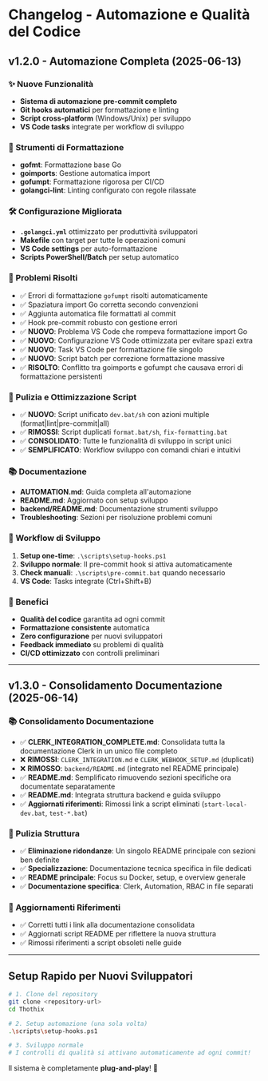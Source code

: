 # Changelog - Automazione e Qualità del Codice

## v1.2.0 - Automazione Completa (2025-06-13)

### ✨ Nuove Funzionalità

- **Sistema di automazione pre-commit completo**
- **Git hooks automatici** per formattazione e linting
- **Script cross-platform** (Windows/Unix) per sviluppo
- **VS Code tasks** integrate per workflow di sviluppo

### 🔧 Strumenti di Formattazione

- **gofmt**: Formattazione base Go
- **goimports**: Gestione automatica import
- **gofumpt**: Formattazione rigorosa per CI/CD
- **golangci-lint**: Linting configurato con regole rilassate

### 🛠️ Configurazione Migliorata

- **`.golangci.yml`** ottimizzato per produttività sviluppatori
- **Makefile** con target per tutte le operazioni comuni
- **VS Code settings** per auto-formattazione
- **Scripts PowerShell/Batch** per setup automatico

### 🐛 Problemi Risolti

- ✅ Errori di formattazione `gofumpt` risolti automaticamente
- ✅ Spaziatura import Go corretta secondo convenzioni
- ✅ Aggiunta automatica file formattati al commit
- ✅ Hook pre-commit robusto con gestione errori
- ✅ **NUOVO**: Problema VS Code che rompeva formattazione import Go
- ✅ **NUOVO**: Configurazione VS Code ottimizzata per evitare spazi extra
- ✅ **NUOVO**: Task VS Code per formattazione file singolo
- ✅ **NUOVO**: Script batch per correzione formattazione massive
- ✅ **RISOLTO**: Conflitto tra goimports e gofumpt che causava errori di formattazione persistenti

### 🧹 Pulizia e Ottimizzazione Script

- ✅ **NUOVO**: Script unificato `dev.bat/sh` con azioni multiple (format|lint|pre-commit|all)
- ✅ **RIMOSSI**: Script duplicati `format.bat/sh`, `fix-formatting.bat`
- ✅ **CONSOLIDATO**: Tutte le funzionalità di sviluppo in script unici
- ✅ **SEMPLIFICATO**: Workflow sviluppo con comandi chiari e intuitivi

### 📚 Documentazione

- **AUTOMATION.md**: Guida completa all'automazione
- **README.md**: Aggiornato con setup sviluppo
- **backend/README.md**: Documentazione strumenti sviluppo
- **Troubleshooting**: Sezioni per risoluzione problemi comuni

### 🚀 Workflow di Sviluppo

1. **Setup one-time**: `.\scripts\setup-hooks.ps1`
2. **Sviluppo normale**: Il pre-commit hook si attiva automaticamente
3. **Check manuali**: `.\scripts\pre-commit.bat` quando necessario
4. **VS Code**: Tasks integrate (Ctrl+Shift+B)

### 🎯 Benefici

- **Qualità del codice** garantita ad ogni commit
- **Formattazione consistente** automatica
- **Zero configurazione** per nuovi sviluppatori
- **Feedback immediato** su problemi di qualità
- **CI/CD ottimizzato** con controlli preliminari

---

## v1.3.0 - Consolidamento Documentazione (2025-06-14)

### 📚 Consolidamento Documentazione

- ✅ **CLERK_INTEGRATION_COMPLETE.md**: Consolidata tutta la documentazione Clerk in un unico file completo
- ❌ **RIMOSSI**: `CLERK_INTEGRATION.md` e `CLERK_WEBHOOK_SETUP.md` (duplicati)
- ❌ **RIMOSSO**: `backend/README.md` (integrato nel README principale)
- ✅ **README.md**: Semplificato rimuovendo sezioni specifiche ora documentate separatamente
- ✅ **README.md**: Integrata struttura backend e guida sviluppo
- ✅ **Aggiornati riferimenti**: Rimossi link a script eliminati (`start-local-dev.bat`, `test-*.bat`)

### 🧹 Pulizia Struttura

- ✅ **Eliminazione ridondanze**: Un singolo README principale con sezioni ben definite
- ✅ **Specializzazione**: Documentazione tecnica specifica in file dedicati
- ✅ **README principale**: Focus su Docker, setup, e overview generale
- ✅ **Documentazione specifica**: Clerk, Automation, RBAC in file separati

### 🔗 Aggiornamenti Riferimenti

- ✅ Corretti tutti i link alla documentazione consolidata
- ✅ Aggiornati script README per riflettere la nuova struttura
- ✅ Rimossi riferimenti a script obsoleti nelle guide

---

## Setup Rapido per Nuovi Sviluppatori

```bash
# 1. Clone del repository
git clone <repository-url>
cd Thothix

# 2. Setup automazione (una sola volta)
.\scripts\setup-hooks.ps1

# 3. Sviluppo normale
# I controlli di qualità si attivano automaticamente ad ogni commit!
```

Il sistema è completamente **plug-and-play**! 🎉
